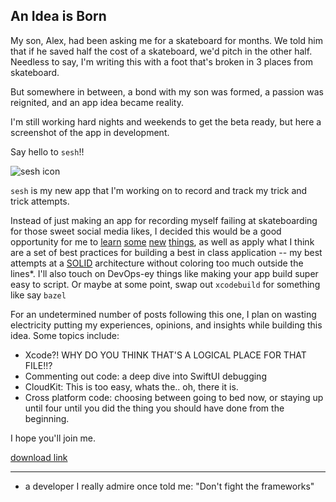 ## An Idea is Born

My son, Alex, had been asking me for a skateboard for months. We told him that if he saved half the cost of a skateboard, we'd pitch in the other half. Needless to say, I'm writing this with a foot that's broken in 3 places from skateboard.

But somewhere in between, a bond with my son was formed, a passion was reignited, and an app idea became reality.

I'm still working hard nights and weekends to get the beta ready, but here a screenshot of the app in development. 

Say hello to `sesh`!!

![sesh icon](../images/216.png)

`sesh` is my new app that I'm working on to record and track my trick and trick attempts.

Instead of just making an app for recording myself failing at skateboarding for those sweet social media likes, I decided this would be a good opportunity for me to [learn](https://developer.apple.com/icloud/cloudkit/) [some](https://developer.apple.com/documentation/swiftui) [new](https://github.com/JohnSundell/Publish) [things](https://fastlane.tools), as well as apply what I think are a set of best practices for building a best in class application -- my best attempts at a [SOLID](https://en.wikipedia.org/wiki/SOLID) architecture without coloring too much outside the lines*. I'll also touch on DevOps-ey things like making your app build super easy to script. Or maybe at some point, swap out `xcodebuild` for something like say `bazel`

For an undetermined number of posts following this one, I plan on wasting electricity putting my experiences, opinions, and insights while building this idea. Some topics include:

- Xcode?! WHY DO YOU THINK THAT'S A LOGICAL PLACE FOR THAT FILE!!?
- Commenting out code: a deep dive into SwiftUI debugging
- CloudKit: This is too easy, whats the.. oh, there it is.
- Cross platform code: choosing between going to bed now, or staying up until four until you did the thing you should have done from the beginning.

I hope you'll join me.

[download link](https://www.apple.com)

---
* a developer I really admire once told me: "Don't fight the frameworks"
